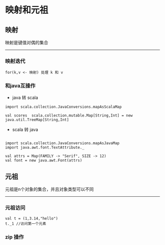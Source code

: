 # 映射和元祖
## 映射
映射是键值对偶的集合

---
### 映射迭代

```
for(k,v <- 映射) 处理 k 和 v

```

### 和java互操作

* java 转 scala
```
import scala.collection.JavaConversions.mapAsScalaMap

val scores  scala.collection.mutable.Map[String,Int] = new java.util.TreeMap[String,Int]
```

* scala 转 java
```

import scala.collection.JavaConversions.mapAsJavaMap
import java.awt.font.TextAttribute._

val attrs = Map(FAMILY -> "Serif", SIZE -> 12)
val font = new java.awt.Font(attrs)
```

## 元祖
元祖是n个对象的集合，并且对象类型可以不同

---

### 元祖访问

```
val t = (1,3.14,"hello")
t._1 //访问第一个元素
```

### zip 操作

